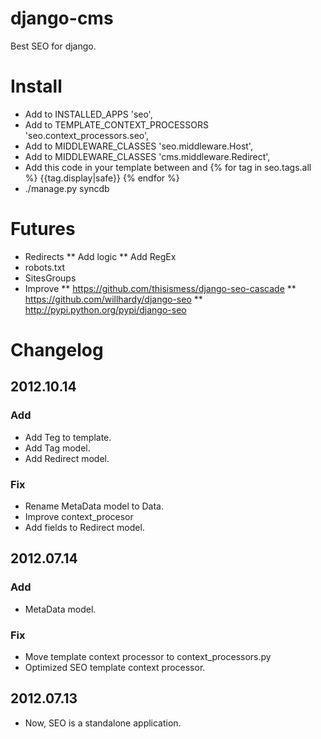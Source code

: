 # django-cms
Best SEO for django.

# Install
* Add to INSTALLED_APPS 'seo', 
* Add to TEMPLATE_CONTEXT_PROCESSORS 'seo.context_processors.seo',
* Add to MIDDLEWARE_CLASSES 'seo.middleware.Host',
* Add to MIDDLEWARE_CLASSES 'cms.middleware.Redirect',
* Add this code in your template between <head> and </head>
	<title>{% if seo.title %}{{ seo.title|safe }}{% else %}{{ title|safe }}{% endif %} &rarr; {{site.name}}</title>
	<meta name='keywords' content='{% if seo.keywords %}{{ seo.keywords }}{% else %}{{ keywords }}{% endif %}'>
	<meta name='description' content='{% if seo.description %}{{ seo.description }}{% else %}{{ description }}{% endif %}'>
	{% for tag in seo.tags.all %}
		{{tag.display|safe}}
	{% endfor %}
* ./manage.py syncdb

# Futures
* Redirects
** Add logic
** Add RegEx
* robots.txt
* SitesGroups
* Improve
** https://github.com/thisismess/django-seo-cascade
** https://github.com/willhardy/django-seo
** http://pypi.python.org/pypi/django-seo

# Changelog
## 2012.10.14
### Add
* Add Teg to template.
* Add Tag model.
* Add Redirect model.
### Fix
* Rename MetaData model to Data.
* Improve context_procesor
* Add fields to Redirect model.

## 2012.07.14
### Add
* MetaData model.

### Fix
* Move template context  processor to context_processors.py
* Optimized SEO template context  processor.

## 2012.07.13
* Now, SEO is a standalone application.